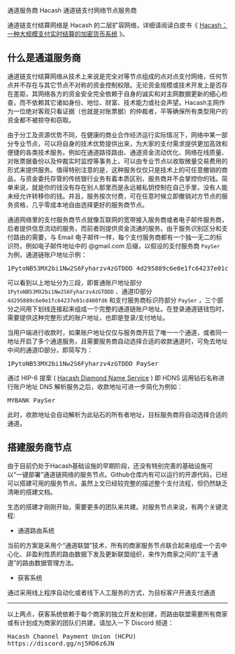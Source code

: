 通道服务商
Hacash 通道链支付网络节点服务商



通道链支付结算网络是 Hacash 的二层扩容网络，详细请阅读白皮书《 [Hacash：一种大规模支付实时结算的加密货币系统](https://github.com/hacash/doc-chinese/blob/master/whitepaper.md) 》。

## 什么是通道服务商

通道链支付结算网络从技术上来说是完全对等节点组成的点对点支付网络，任何节点并不存在与其它节点不对称的资金控制权限。无论资金规模或技术开发上是否存在差距，其网络各方的资金安全完全依赖于自身的诚实和对主网数据更新的细心检查，而不依赖其它诸如身份、地位、财富、技术能力或社会声望。Hacash主网作为一位绝对客观只看证据（也就是对账票据）的仲裁者，平等确保所有类型用户的资金都不被掠夺和窃取。

由于分工及资源优势不同，在健康的商业合作经济运行实际情况下，网络中某一部分专业节点，可以将自身的技术优势提供出来，为大家的支付需求提供更加高效和便捷的各类技术服务。例如在通道路径路由、通道资金流动优化、网络在线质量、对账票据备份以及仲裁实时监控等事务上，可以由专业节点以收取微量交易费用的形式来提供服务。值得特别注意的是，这种服务仅仅只是技术上的可任意撤销的商品，与资金委托存管的传统银行业务有着本质区别，服务商并不会掌控你的钱。简单来说，就是你的钱没有存在别人那里而是永远被私钥控制在自己手里，没有人能未经允许转移你的钱。并且，服务按次付费，可在任意时候立即撤销对方节点的服务资格，几乎零成本地自由选择更好的服务商节点。

通道网络里的支付服务商节点就像互联网的宽带接入服务商或者电子邮件服务商，后者提供信息流动的服务，而前者则提供资金流通的服务。由于服务识别区分和支付路由的需要，与 Email 电子邮件一样，每个支付服务商都有一个独一无二的标识符。例如电子邮件地址中的 @gmail.com 后缀，以假设的支付服务商 `PaySer` 为例，通道链账户地址示例：

<pre class="log">
1PytoNB53MX2bi1Nw2S6Fyharzv4zGTDDD_4d295889c6e0e1fc64237e01cd480fd6_PaySer
</pre>

可以看到以上地址分为三段，即普通账户地址部分 `1PytoNB53MX2bi1Nw2S6Fyharzv4zGTDDD` 、通道ID部分 `4d295889c6e0e1fc64237e01cd480fd6` 和支付服务商标识符部分 `PaySer` ，三个部分之间用下划线连接起来组成一个完整的通道链账户地址。在登录通道链钱包时，需要提供这种完整形式的账户地址，也即是登录/支付地址。

当用户端进行收款时，如果账户地址仅仅与服务商开启了唯一一个通道，或者同一地址开启了多个通道服务，且需要服务商自动选择合适的收款通道时，可免去地址中间的通道ID部分，即简写为：

<pre class="log">
1PytoNB53MX2bi1Nw2S6Fyharzv4zGTDDD_PaySer
</pre>

通过 HIP-6 提案 ( [Hacash Diamond Name Service](https://hacashtalk.com/t/hip-6-hacash-diamond-name-service/138) ) 即 HDNS 运用钻石名称进行账户地址 DNS 解析服务之后，收款地址可进一步简化为例如：

<pre class="log">
MYBANK_PaySer
</pre>

此时，收款地址会自动解析为此钻石的所有者地址，目标服务商将自动选择合适的通道。

## 搭建服务商节点

由于目前仍处于Hacash基础设施的早期阶段，还没有特别完善的基础设施可以“一键部署”通道链网络的服务节点。Github仓库内有可以运行的开源代码，已经可以搭建可用的服务节点。虽然上文已经较完整的描述整个支付流程，但仍然缺乏清晰的搭建文档。

生态的搭建才刚刚开始，需要更多的团队来共建。对服务节点来说，有两个关键流程:

- 通道路由系统

当前的方案是采用个“通道联盟”技术，所有的商家服务节点联合起来组成一个去中心化、非盈利性质的路由数据下发及更新联盟组织，来作为商家之间的“主干通道”的路由数据管理方法。

- 获客系统

通过采用线上程序自动化或者线下人工服务的方式，为目标客户开通支付通道

---

以上两点，获客系统依赖于每个商家的独立开发和创建，而路由联盟需要所有商家或有计划成为商家的团队们共建，请加入一下 Discord 频道：

<pre class="links big">
Hacash Channel Payment Union (HCPU)
https://discord.gg/nj5RD6z6JN
</pre>



